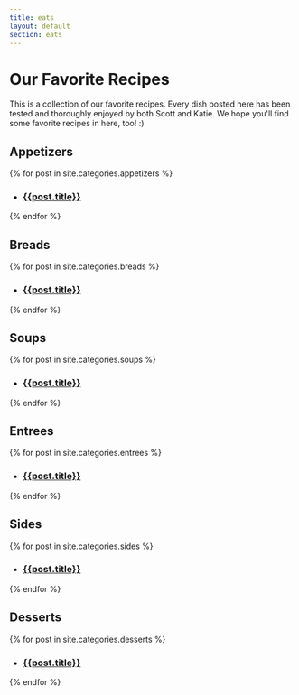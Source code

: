 ```yaml
---
title: eats
layout: default
section: eats
---
```


# Our Favorite Recipes
This is a collection of our favorite recipes. Every dish posted here has been tested and thoroughly enjoyed by both Scott and Katie. We hope you'll find some favorite recipes in here, too! :)

## Appetizers
{% for post in site.categories.appetizers %}
* ### [{{post.title}}]({{post.url}})
{% endfor %}

## Breads
{% for post in site.categories.breads %}
* ### [{{post.title}}]({{post.url}})
{% endfor %}

## Soups
{% for post in site.categories.soups %}
* ### [{{post.title}}]({{post.url}})
{% endfor %}

## Entrees
{% for post in site.categories.entrees %}
* ### [{{post.title}}]({{post.url}})
{% endfor %}

## Sides
{% for post in site.categories.sides %}
* ### [{{post.title}}]({{post.url}})
{% endfor %}

## Desserts
{% for post in site.categories.desserts %}
* ### [{{post.title}}]({{post.url}})
{% endfor %}
